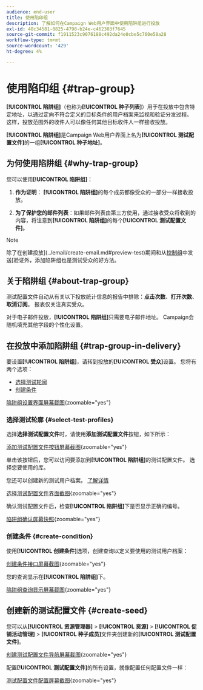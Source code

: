 ```yaml
---
audience: end-user
title: 使用陷印组
description: 了解如何在Campaign Web用户界面中使用陷阱组进行投放
exl-id: 48c34581-8825-4798-b24e-c462303f7645
source-git-commit: f1911523c9076188c492da24e0cbe5c760e58a28
workflow-type: tm+mt
source-wordcount: '429'
ht-degree: 4%

---
```


# 使用陷印组 {#trap-group}

**[!UICONTROL 陷阱组]**（也称为&#x200B;**[!UICONTROL 种子列表]**）用于在投放中包含特定地址，以通过定向不符合定义的目标条件的用户档案来监视和验证分发过程。 这样，投放范围外的收件人可以像任何其他目标收件人一样接收投放。

**[!UICONTROL 陷阱组]**&#x200B;是Campaign Web用户界面上名为&#x200B;**[!UICONTROL 测试配置文件]**&#x200B;的一组&#x200B;**[!UICONTROL 种子地址]**。

## 为何使用陷阱组 {#why-trap-group}

您可以使用&#x200B;**[!UICONTROL 陷阱组]**：

1. **作为证明**： **[!UICONTROL 陷阱组]**&#x200B;的每个成员都像受众的一部分一样接收投放。

1. **为了保护您的邮件列表**：如果邮件列表由第三方使用，通过接收受众将收到的内容，将注意到&#x200B;**[!UICONTROL 陷阱组]**&#x200B;的每个&#x200B;**[!UICONTROL 测试配置文件]**。

>[!NOTE]
>
>除了在创建投放](../email/create-email.md#preview-test)期间和从[控制组](control-group.md)中发送[验证外，添加陷阱组也是测试受众的好方法。

## 关于陷阱组 {#about-trap-group}

测试配置文件自动从有关以下投放统计信息的报告中排除：**点击次数**、**打开次数**、**取消订阅**。 报表仅关注真实受众。

对于电子邮件投放，**[!UICONTROL 陷阱组]**&#x200B;只需要电子邮件地址。 Campaign会随机填充其他字段的个性化设置。

## 在投放中添加陷阱组 {#trap-group-in-delivery}

要设置&#x200B;**[!UICONTROL 陷阱组]**，请转到投放的&#x200B;**[!UICONTROL 受众]**&#x200B;设置。 您将有两个选项：

* [选择测试轮廓](#select-test-profiles)
* [创建条件](#create-condition)

[陷阱组设置界面屏幕截图](assets/trap-group.png){zoomable="yes"}

### 选择测试轮廓 {#select-test-profiles}

选择&#x200B;**选择测试配置文件**&#x200B;时，请使用&#x200B;**添加测试配置文件**&#x200B;按钮，如下所示：

[添加测试配置文件按钮屏幕截图](assets/trap-no-test-profile.png){zoomable="yes"}

单击该按钮后，您可以访问要添加到&#x200B;**[!UICONTROL 陷阱组]**&#x200B;的测试配置文件。 选择您要使用的库。

您还可以创建新的测试用户档案。 [了解详情](#create-seed)

[选择测试配置文件界面截图](assets/trap-select-test-profiles.png){zoomable="yes"}

确认测试配置文件后，检查&#x200B;**[!UICONTROL 陷阱组]**&#x200B;下是否显示正确的编号。

[陷阱组确认屏幕快照](assets/trap-check.png){zoomable="yes"}

### 创建条件 {#create-condition}

使用&#x200B;**[!UICONTROL 创建条件]**&#x200B;选项，创建查询以定义要使用的测试用户档案：

[创建条件接口屏幕截图](assets/trap-create-condition.png){zoomable="yes"}

您的查询显示在&#x200B;**[!UICONTROL 陷阱组]**&#x200B;下。

[陷阱组查询显示屏幕截图](assets/trap-custom.png){zoomable="yes"}

## 创建新的测试配置文件 {#create-seed}

您可以从&#x200B;**[!UICONTROL 资源管理器]** > **[!UICONTROL 资源]** > **[!UICONTROL 促销活动管理]** > **[!UICONTROL 种子成员]**&#x200B;文件夹创建新的&#x200B;**[!UICONTROL 测试配置文件]**。

[创建测试配置文件导航屏幕截图](assets/trap-create.png){zoomable="yes"}

配置&#x200B;**[!UICONTROL 测试配置文件]**&#x200B;的所有设置，就像配置任何配置文件一样：

[测试配置文件配置屏幕截图](assets/trap-create-contact.png){zoomable="yes"}